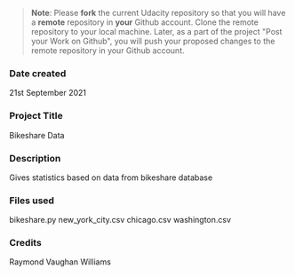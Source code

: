 >**Note**: Please **fork** the current Udacity repository so that you will have a **remote** repository in **your** Github account. Clone the remote repository to your local machine. Later, as a part of the project "Post your Work on Github", you will push your proposed changes to the remote repository in your Github account.

### Date created
21st September 2021

### Project Title
Bikeshare Data

### Description
Gives statistics based on data from bikeshare database

### Files used

bikeshare.py
new_york_city.csv
chicago.csv
washington.csv

### Credits
Raymond Vaughan Williams
